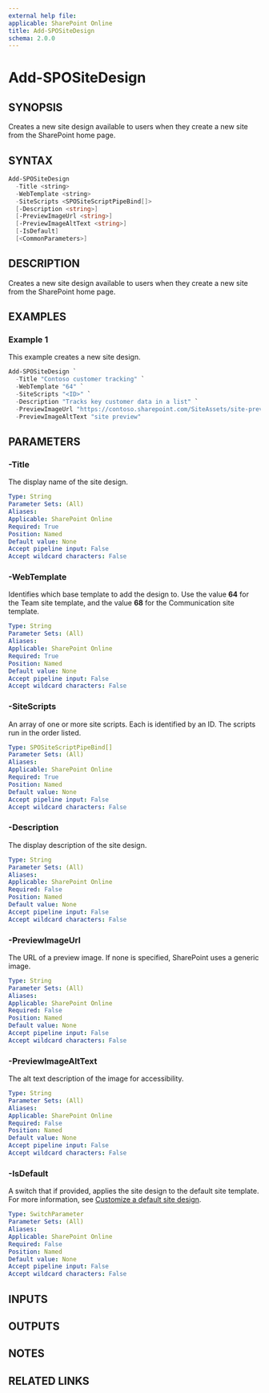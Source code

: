 ```yaml
---
external help file: 
applicable: SharePoint Online
title: Add-SPOSiteDesign
schema: 2.0.0
---
```


# Add-SPOSiteDesign

## SYNOPSIS

Creates a new site design available to users when they create a new site from the SharePoint home page.

## SYNTAX

```powershell
Add-SPOSiteDesign
  -Title <string>
  -WebTemplate <string>
  -SiteScripts <SPOSiteScriptPipeBind[]>
  [-Description <string>]
  [-PreviewImageUrl <string>]
  [-PreviewImageAltText <string>]
  [-IsDefault]
  [<CommonParameters>]
```

## DESCRIPTION

Creates a new site design available to users when they create a new site from the SharePoint home page.

## EXAMPLES

### Example 1

This example creates a new site design.

```powershell
Add-SPOSiteDesign `
  -Title "Contoso customer tracking" `
  -WebTemplate "64" `
  -SiteScripts "<ID>" `
  -Description "Tracks key customer data in a list" `
  -PreviewImageUrl "https://contoso.sharepoint.com/SiteAssets/site-preview.png" `
  -PreviewImageAltText "site preview"
```

## PARAMETERS

### -Title
The display name of the site design.

```yaml
Type: String
Parameter Sets: (All)
Aliases: 
Applicable: SharePoint Online
Required: True
Position: Named
Default value: None
Accept pipeline input: False
Accept wildcard characters: False 
```

### -WebTemplate
Identifies which base template to add the design to. Use the value **64** for the Team site template, and the value **68** for the Communication site template.

```yaml
Type: String 
Parameter Sets: (All)
Aliases: 
Applicable: SharePoint Online
Required: True
Position: Named
Default value: None
Accept pipeline input: False
Accept wildcard characters: False 
```

### -SiteScripts 
An array of one or more site scripts. Each is identified by an ID. The scripts run in the order listed.

```yaml
Type: SPOSiteScriptPipeBind[]
Parameter Sets: (All)
Aliases: 
Applicable: SharePoint Online
Required: True
Position: Named
Default value: None
Accept pipeline input: False
Accept wildcard characters: False 
```

### -Description
The display description of the site design.

```yaml
Type: String
Parameter Sets: (All)
Aliases: 
Applicable: SharePoint Online
Required: False
Position: Named
Default value: None
Accept pipeline input: False
Accept wildcard characters: False 
```

### -PreviewImageUrl
The URL of a preview image. If none is specified, SharePoint uses a generic image.

```yaml
Type: String
Parameter Sets: (All)
Aliases: 
Applicable: SharePoint Online
Required: False
Position: Named
Default value: None
Accept pipeline input: False
Accept wildcard characters: False 
```

### -PreviewImageAltText
The alt text description of the image for accessibility.

```yaml
Type: String
Parameter Sets: (All)
Aliases: 
Applicable: SharePoint Online
Required: False
Position: Named
Default value: None
Accept pipeline input: False
Accept wildcard characters: False 
```

### -IsDefault
A switch that if provided, applies the site design to the default site template. For more information, see [Customize a default site design](https://docs.microsoft.com/en-us/sharepoint/dev/declarative-customization/customize-default-site-design). 

```yaml
Type: SwitchParameter
Parameter Sets: (All)
Aliases: 
Applicable: SharePoint Online
Required: False
Position: Named
Default value: None
Accept pipeline input: False
Accept wildcard characters: False
```

## INPUTS

## OUTPUTS

## NOTES

## RELATED LINKS
